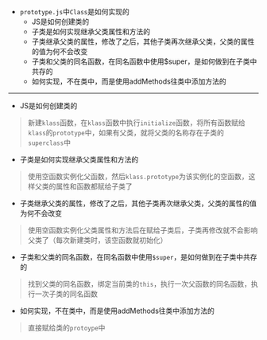 - `prototype.js`中`Class`是如何实现的
    - JS是如何创建类的
    - 子类是如何实现继承父类属性和方法的
    - 子类继承父类的属性，修改了之后，其他子类再次继承父类，父类的属性的值为何不会改变
    - 子类和父类的同名函数，在同名函数中使用$super，是如何做到在子类中共存的
    - 如何实现，不在类中，而是使用addMethods往类中添加方法的
---
- JS是如何创建类的
> 新建`klass`函数，在`klass`函数中执行`initialize`函数，将所有函数赋给`klass`的`prototype`中，如果有父类，就将父类的名称存在子类的`superclass`中
- 子类是如何实现继承父类属性和方法的
> 使用空函数实例化父函数，然后`klass.prototype`为该实例化的空函数，这样父类的属性和函数都赋给子类了
- 子类继承父类的属性，修改了之后，其他子类再次继承父类，父类的属性的值为何不会改变
> 使用空函数实例化父类属性和方法后在赋给子类后，子类再修改就不会影响父类了（每次新建类时，该空函数就初始化）
- 子类和父类的同名函数，在同名函数中使用`$super`，是如何做到在子类中共存的
> 找到父类的同名函数，绑定当前类的`this`，执行一次父函数的同名函数，执行一次子类的同名函数
- 如何实现，不在类中，而是使用addMethods往类中添加方法的
> 直接赋给类的`protoype`中